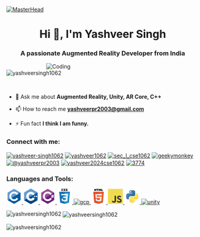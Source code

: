 [![MasterHead](https://www.globaltechoutlook.com/wp-content/uploads/2021/02/Augmented-reality.jpg)](https://rishavchanda.io)
<h1 align="center">Hi 👋, I'm Yashveer Singh</h1>
<h3 align="center">A passionate Augmented Reality Developer from India</h3>
<img align = "right" alt = "Coding" width = "400" src = "https://camo.githubusercontent.com/5ddf73ad3a205111cf8c686f687fc216c2946a75005718c8da5b837ad9de78c9/68747470733a2f2f7468756d62732e6766796361742e636f6d2f4576696c4e657874446576696c666973682d736d616c6c2e676966">

<p align="left"> <img src="https://komarev.com/ghpvc/?username=yashveersingh1062&label=Profile%20views&color=0e75b6&style=flat" alt="yashveersingh1062" /> </p>

<p align="left"> <a href="https://twitter.com/" target="blank"><img src="https://img.shields.io/twitter/follow/?logo=twitter&style=for-the-badge" alt="" /></a> </p>

- 💬 Ask me about **Augmented Reality, Unity, AR Core, C++**

- 📫 How to reach me **yashveerpr2003@gmail.com**

- ⚡ Fun fact **I think I am funny.**

<h3 align="left">Connect with me:</h3>
<p align="left">
<a href="https://linkedin.com/in/yashveer-singh1062" target="blank"><img align="center" src="https://raw.githubusercontent.com/rahuldkjain/github-profile-readme-generator/master/src/images/icons/Social/linked-in-alt.svg" alt="yashveer-singh1062" height="30" width="40" /></a>
<a href="https://www.codechef.com/users/yashveer1062" target="blank"><img align="center" src="https://cdn.jsdelivr.net/npm/simple-icons@3.1.0/icons/codechef.svg" alt="yashveer1062" height="30" width="40" /></a>
<a href="https://www.hackerrank.com/sec_l_cse1062" target="blank"><img align="center" src="https://raw.githubusercontent.com/rahuldkjain/github-profile-readme-generator/master/src/images/icons/Social/hackerrank.svg" alt="sec_l_cse1062" height="30" width="40" /></a>
<a href="https://www.leetcode.com/geekymonkey" target="blank"><img align="center" src="https://raw.githubusercontent.com/rahuldkjain/github-profile-readme-generator/master/src/images/icons/Social/leet-code.svg" alt="geekymonkey" height="30" width="40" /></a>
<a href="https://www.hackerearth.com/@yashveerpr2003" target="blank"><img align="center" src="https://raw.githubusercontent.com/rahuldkjain/github-profile-readme-generator/master/src/images/icons/Social/hackerearth.svg" alt="@yashveerpr2003" height="30" width="40" /></a>
<a href="https://auth.geeksforgeeks.org/user/yashveer2024cse1062" target="blank"><img align="center" src="https://raw.githubusercontent.com/rahuldkjain/github-profile-readme-generator/master/src/images/icons/Social/geeks-for-geeks.svg" alt="yashveer2024cse1062" height="30" width="40" /></a>
<a href="https://discord.gg/3774" target="blank"><img align="center" src="https://raw.githubusercontent.com/rahuldkjain/github-profile-readme-generator/master/src/images/icons/Social/discord.svg" alt="3774" height="30" width="40" /></a>
</p>

<h3 align="left">Languages and Tools:</h3>
<p align="left"> <a href="https://www.cprogramming.com/" target="_blank" rel="noreferrer"> <img src="https://raw.githubusercontent.com/devicons/devicon/master/icons/c/c-original.svg" alt="c" width="40" height="40"/> </a> <a href="https://www.w3schools.com/cpp/" target="_blank" rel="noreferrer"> <img src="https://raw.githubusercontent.com/devicons/devicon/master/icons/cplusplus/cplusplus-original.svg" alt="cplusplus" width="40" height="40"/> </a> <a href="https://www.w3schools.com/cs/" target="_blank" rel="noreferrer"> <img src="https://raw.githubusercontent.com/devicons/devicon/master/icons/csharp/csharp-original.svg" alt="csharp" width="40" height="40"/> </a> <a href="https://www.w3schools.com/css/" target="_blank" rel="noreferrer"> <img src="https://raw.githubusercontent.com/devicons/devicon/master/icons/css3/css3-original-wordmark.svg" alt="css3" width="40" height="40"/> </a> <a href="https://cloud.google.com" target="_blank" rel="noreferrer"> <img src="https://www.vectorlogo.zone/logos/google_cloud/google_cloud-icon.svg" alt="gcp" width="40" height="40"/> </a> <a href="https://www.w3.org/html/" target="_blank" rel="noreferrer"> <img src="https://raw.githubusercontent.com/devicons/devicon/master/icons/html5/html5-original-wordmark.svg" alt="html5" width="40" height="40"/> </a> <a href="https://developer.mozilla.org/en-US/docs/Web/JavaScript" target="_blank" rel="noreferrer"> <img src="https://raw.githubusercontent.com/devicons/devicon/master/icons/javascript/javascript-original.svg" alt="javascript" width="40" height="40"/> </a> <a href="https://www.python.org" target="_blank" rel="noreferrer"> <img src="https://raw.githubusercontent.com/devicons/devicon/master/icons/python/python-original.svg" alt="python" width="40" height="40"/> </a> <a href="https://unity.com/" target="_blank" rel="noreferrer"> <img src="https://www.vectorlogo.zone/logos/unity3d/unity3d-icon.svg" alt="unity" width="40" height="40"/> </a> </p>

<p><img align="left" src="https://github-readme-stats.vercel.app/api/top-langs?username=yashveersingh1062&show_icons=true&locale=en&layout=compact" alt="yashveersingh1062" /></p>

<p>&nbsp;<img align="center" src="https://github-readme-stats.vercel.app/api?username=yashveersingh1062&show_icons=true&locale=en" alt="yashveersingh1062" /></p>

<p><img align="center" src="https://github-readme-streak-stats.herokuapp.com/?user=yashveersingh1062&" alt="yashveersingh1062" /></p>
